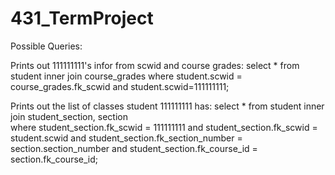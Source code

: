 # 431_TermProject
Possible Queries:

Prints out 111111111's infor from scwid and course grades:
select * 
from student 
inner join course_grades 
where student.scwid = course_grades.fk_scwid and student.scwid=111111111;


Prints out the list of classes student 111111111 has: 
select * 
from student 
inner join student_section, section  
where student_section.fk_scwid = 111111111 and student_section.fk_scwid = student.scwid and student_section.fk_section_number = section.section_number and student_section.fk_course_id = section.fk_course_id;